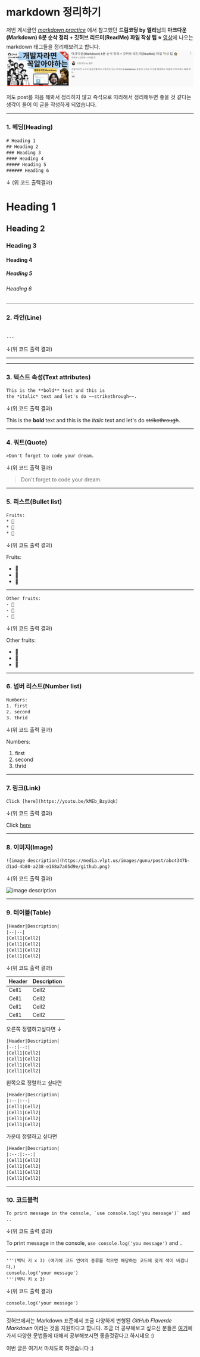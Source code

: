 # markdown 정리하기

저번 게시글인 [*markdown practice*](https://yoonseohyun.github.io/2021/07/07/markdown-practice/) 에서 참고했던 
**드림코딩 by 엘리**님의 **마크다운(Markdown) 6분 순삭 정리 + 깃허브 리드미(ReadMe) 파일 작성 팁 ⭐️** [영상](https://youtu.be/kMEb_BzyUqk)에 나오는 markdown 태그들을 정리해보려고 합니다. 
![유튜브썸네일](/markdownyoutube.png)

저도 post를 처음 해봐서 정리하지 않고 즉석으로 따라해서 정리해두면 좋을 것 같다는 생각이 들어 이 글을 작성하게 되었습니다.

---
<h3>1. 헤딩(Heading)</h3>

```
# Heading 1
## Heading 2
### Heading 3
#### Heading 4
##### Heading 5
###### Heading 6
```

↓ (위 코드 출력결과)

# Heading 1
## Heading 2
### Heading 3
#### Heading 4
##### Heading 5
###### Heading 6

---

<h3>2. 라인(Line)</h3>

```

---

```


↓(위 코드 출력 결과)

---

---

<h3>3. 텍스트 속성(Text attributes)</h3>

```
This is the **bold** text and this is 
the *italic* text and let's do ~~strikethrough~~.
```

↓(위 코드 출력 결과)

This is the **bold** text and this is 
the *italic* text and let's do ~~strikethrough~~.

---

<h3>4. 쿼트(Quote)</h3>

```
>Don't forget to code your dream.
```

↓(위 코드 출력 결과)

>Don't forget to code your dream.

---

<h3>5. 리스트(Bullet list)</h3>

```
Fruits:
* 🍑
* 🍍
* 🍅
```


↓(위 코드 출력 결과)

Fruits:
* 🍑
* 🍍
* 🍅

---

```
Other fruits:
- 🍆
- 🍊
- 🍋
```

↓(위 코드 출력 결과)

Other fruits:
- 🍆
- 🍊
- 🍋

---

<h3>6. 넘버 리스트(Number list)</h3>


```
Numbers:
1. first
2. second
3. thrid
```

↓(위 코드 출력 결과)

Numbers:
1. first
2. second
3. thrid

---

<h3>7. 링크(Link)</h3>

```
Click [here](https://youtu.be/kMEb_BzyUqk)
```

↓(위 코드 출력 결과)

Click [here](https://youtu.be/kMEb_BzyUqk)

---

<h3>8. 이미지(Image)</h3>

```
![image description](https://media.vlpt.us/images/gunu/post/abc4347b-d1ad-4b80-a238-e168a7a05d9e/github.png)
```

↓(위 코드 출력 결과)

![image description](https://media.vlpt.us/images/gunu/post/abc4347b-d1ad-4b80-a238-e168a7a05d9e/github.png)

---


<h3>9. 테이블(Table)</h3>

```
|Header|Description|
|--|--|
|Cell1|Cell2|
|Cell1|Cell2|
|Cell1|Cell2|
|Cell1|Cell2|
```

↓(위 코드 출력 결과)

|Header|Description|
|--|--|
|Cell1|Cell2|
|Cell1|Cell2|
|Cell1|Cell2|
|Cell1|Cell2|


오른쪽 정렬하고싶다면 
↓

```
|Header|Description|
|--:|--:|
|Cell1|Cell2|
|Cell1|Cell2|
|Cell1|Cell2|
|Cell1|Cell2|
```

왼쪽으로 정렬하고 싶다면 
```
|Header|Description|
|:--|:--|
|Cell1|Cell2|
|Cell1|Cell2|
|Cell1|Cell2|
|Cell1|Cell2|
```

가운데 정렬하고 싶다면
```
|Header|Description|
|:--:|:--:|
|Cell1|Cell2|
|Cell1|Cell2|
|Cell1|Cell2|
|Cell1|Cell2|
```

---

<h3>10. 코드블럭 </h3>

```
To print message in the console, `use console.log('you message')` and ..
```

↓(위 코드 출력 결과)

To print message in the console, `use console.log('you message')` and ..

---


```
'''(백틱 키 x 3) (여기에 코드 언어의 종류를 적으면 해당하는 코드에 맞게 색이 바뀝니다.)
console.log('your message')
'''(백틱 키 x 3)
```

↓(위 코드 출력 결과)

```
console.log('your message')
```

---

깃허브에서는 Markdown 표준에서 조금 다양하게 변형된 *GitHub Flaverde Markdown* 이라는 것을 지원하다고 합니다.
조금 더 공부해보고 싶으신 분들은 [여기](https://guides.github.com/features/mastering-markdown/)에 가서 다양한 문법들에 대해서 공부해보시면 좋을것같다고 하시네요 :)

이번 글은 여기서 마치도록 하겠습니다 :)
